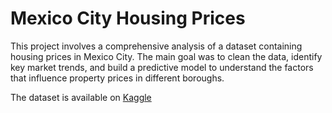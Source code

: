 # Mexico City Housing Prices

This project involves a comprehensive analysis of a dataset containing housing prices in Mexico City. The main goal was to clean the data, identify key market trends, and build a predictive model to understand the factors that influence property prices in different boroughs.

The dataset is available on [Kaggle](https://www.kaggle.com/datasets/renecardoso/housing-prices-in-cdmx?select=housing_data_CDMX_v2.csv)
